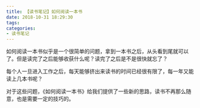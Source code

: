 ```yaml
---
title: 【读书笔记】如何阅读一本书
date: 2018-10-31 18:29:30
tags:
categories:
- 读书笔记
---
```


如何阅读一本书似乎是一个很简单的问题，拿到一本书之后，从头看到尾就可以了。但是读完了之后能够收获什么呢？读完了之后是不是很快就忘了？

每个人一旦进入工作之后，每天能够挤出来读书的时间已经很有限了，每一年又能读上几本书呢？

对于这些问题，《如何阅读一本书》给我们提供了一些新的思路，读书不再那么随意，也是需要一定的技巧的。
